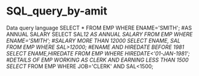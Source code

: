 # SQL_query_by-amit
Data query language
SELECT *
FROM EMP
WHERE ENAME='SMITH';
#AS ANNUAL SALARY
SELECT SAL*12 AS ANNUAL SALARY
FROM EMP
WHERE ENAME='SMITH';
#SALARY MORE THAN 12000
SELECT ENAME, SAL
FROM EMP
WHERE SAL>12000;
#ENAME AND HIREDATE BEFORE 1981
SELECT ENAME,HIREDATE
FROM EMP
WHERE HIREDATE<'01-JAN-1981';
#DETAILS OF EMP WORKING AS CLERK AND EARNING LESS THAN 1500
SELECT* 
FROM EMP
WHERE JOB='CLERK' AND SAL<1500;
